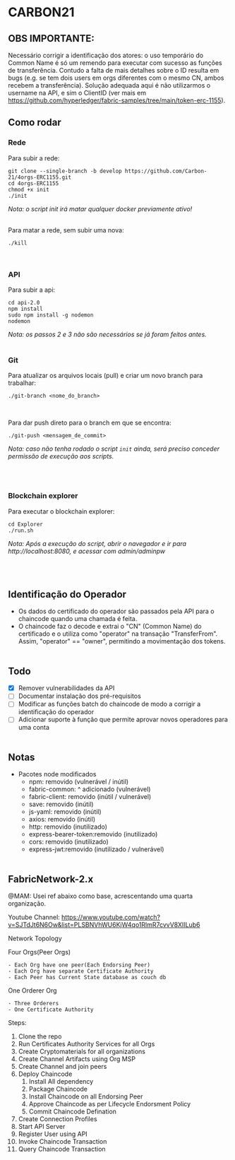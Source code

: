 # CARBON21

## OBS IMPORTANTE:
Necessário corrigir a identificação dos atores: o uso temporário do Common Name é só um remendo para executar com sucesso as funções de transferência. Contudo a falta de mais detalhes sobre o ID resulta em bugs (e.g. se tem dois users em orgs diferentes com o mesmo CN, ambos recebem a transferência). Solução adequada aqui é não utilizarmos o username na API, e sim o ClientID (ver mais em https://github.com/hyperledger/fabric-samples/tree/main/token-erc-1155). 

## Como rodar

### Rede

Para subir a rede:

```
git clone --single-branch -b develop https://github.com/Carbon-21/4orgs-ERC1155.git
cd 4orgs-ERC1155
chmod +x init
./init
```

_Nota: o script init irá matar qualquer docker previamente ativo!_

<br>
Para matar a rede, sem subir uma nova:

```
./kill
```

<br>

### API

Para subir a api:

```
cd api-2.0
npm install
sudo npm install -g nodemon
nodemon
```

_Nota: os passos 2 e 3 não são necessários se já foram feitos antes._
<br><br>

### Git

Para atualizar os arquivos locais (pull) e criar um novo branch para trabalhar:

```
./git-branch <nome_do_branch>
```

<br>

Para dar push direto para o branch em que se encontra:

```
./git-push <mensagem_de_commit>
```

_Nota: caso não tenha rodado o script `init` ainda, será preciso conceder permissão de execução aos scripts._
<br><br>

<br>

### Blockchain explorer

Para executar o blockchain explorer:

```
cd Explorer
./run.sh
```

_Nota: Após a execução do script, abrir o navegador e ir para http://localhost:8080, e acessar com admin/adminpw_

<br><br>
## Identificação do Operador
- Os dados do certificado do operador são passados pela API para o chaincode quando uma chamada é feita.
- O chaincode faz o decode e extrai o "CN" (Common Name) do certificado e o utiliza como "operator" na transação "TransferFrom". Assim, "operator" ==  "owner", permitindo a movimentação dos tokens.
<br><br>

## Todo

- [x] Remover vulnerabilidades da API
- [ ] Documentar instalação dos pré-requisitos
- [ ] Modificar as funções batch do chaincode de modo a corrigir a identificação do operador
- [ ] Adicionar suporte à função que permite aprovar novos operadores para uma conta
      <br><br>

## Notas

- Pacotes node modificados
  - npm: removido (vulnerável / inútil)
  - fabric-common: ^ adicionado (vulnerável)
  - fabric-client: removido (inútil / vulnerável)
  - save: removido (inútil)
  - js-yaml: removido (inútil)
  - axios: removido (inútil)
  - http: removido (inutilizado)
  - express-bearer-token:removido (inutilizado)
  - cors: removido (inutilizado)
  - express-jwt:removido (inutilizado / vulnerável)
    <br><br>

## FabricNetwork-2.x

@MAM: Usei ref abaixo como base, acrescentando uma quarta organização.

Youtube Channel: https://www.youtube.com/watch?v=SJTdJt6N6Ow&list=PLSBNVhWU6KjW4qo1RlmR7cvvV8XIILub6

Network Topology

Four Orgs(Peer Orgs)

    - Each Org have one peer(Each Endorsing Peer)
    - Each Org have separate Certificate Authority
    - Each Peer has Current State database as couch db

One Orderer Org

    - Three Orderers
    - One Certificate Authority

Steps:

1. Clone the repo
2. Run Certificates Authority Services for all Orgs
3. Create Cryptomaterials for all organizations
4. Create Channel Artifacts using Org MSP
5. Create Channel and join peers
6. Deploy Chaincode
   1. Install All dependency
   2. Package Chaincode
   3. Install Chaincode on all Endorsing Peer
   4. Approve Chaincode as per Lifecycle Endorsment Policy
   5. Commit Chaincode Defination
7. Create Connection Profiles
8. Start API Server
9. Register User using API
10. Invoke Chaincode Transaction
11. Query Chaincode Transaction
